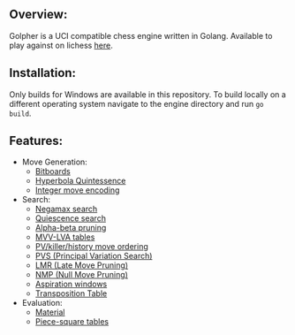 ## Overview:
Golpher is a UCI compatible chess engine written in Golang. Available to play against on lichess [here](https://lichess.org/@/AlphaGooo).
## Installation:
Only builds for Windows are available in this repository. To build locally on a different operating system navigate to the engine directory and run `go build`.
## Features:
- Move Generation:
    - [Bitboards](https://www.chessprogramming.org/Bitboards)
    - [Hyperbola Quintessence](https://www.chessprogramming.org/Hyperbola_Quintessence)
    - [Integer move encoding](https://www.chessprogramming.org/Encoding_Moves)
- Search:
    - [Negamax search](https://www.chessprogramming.org/Negamax)
    - [Quiescence search](https://www.chessprogramming.org/Quiescence_Search)
    - [Alpha-beta pruning](https://www.chessprogramming.org/Alpha-Beta)
    - [MVV-LVA tables](https://www.chessprogramming.org/MVV-LVA)
    - [PV/killer/history move ordering](https://www.chessprogramming.org/Move_Ordering)
    - [PVS (Principal Variation Search)](https://www.chessprogramming.org/Principal_Variation_Search)
    - [LMR (Late Move Pruning)](https://www.chessprogramming.org/Late_Move_Reductions)
    - [NMP (Null Move Pruning)](https://www.chessprogramming.org/Null_Move_Pruning)
    - [Aspiration windows](https://www.chessprogramming.org/Aspiration_Windows)
    - [Transposition Table](https://www.chessprogramming.org/Transposition_Table#:~:text=A%20Transposition%20Table%2C,tree%20with%20little%20negative%20impact.)
- Evaluation:
    - [Material](https://www.chessprogramming.org/Material)
    - [Piece-square tables](https://www.chessprogramming.org/Piece-Square_Tables)

